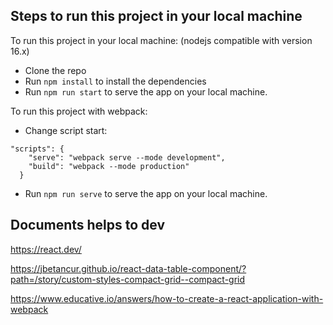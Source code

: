 ## Steps to run this project in your local machine
To run this project in your local machine:
(nodejs compatible with version 16.x)

- Clone the repo
- Run ```npm install``` to install the dependencies
- Run ```npm run start``` to serve the app on your local machine.

To run this project with webpack:

- Change script start: 
```  
"scripts": {
    "serve": "webpack serve --mode development",
    "build": "webpack --mode production"
  }
```
- Run ```npm run serve``` to serve the app on your local machine.

## Documents helps to dev

https://react.dev/

https://jbetancur.github.io/react-data-table-component/?path=/story/custom-styles-compact-grid--compact-grid

https://www.educative.io/answers/how-to-create-a-react-application-with-webpack
